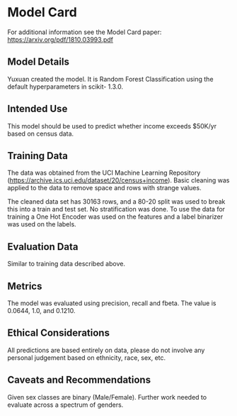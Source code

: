 # Model Card

For additional information see the Model Card paper: https://arxiv.org/pdf/1810.03993.pdf

## Model Details
Yuxuan created the model. It is Random Forest Classification using the default hyperparameters in scikit- 1.3.0.

## Intended Use
This model should be used to predict whether income exceeds $50K/yr based on census data.

## Training Data
The data was obtained from the UCI Machine Learning Repository (https://archive.ics.uci.edu/dataset/20/census+income). Basic cleaning was applied to the data to remove space and rows with strange values.

The cleaned data set has 30163 rows, and a 80-20 split was used to break this into a train and test set. No stratification was done. To use the data for training a One Hot Encoder was used on the features and a label binarizer was used on the labels.

## Evaluation Data
Similar to training data described above.

## Metrics
The model was evaluated using precision, recall and fbeta. The value is 0.0644, 1.0, and 0.1210.

## Ethical Considerations
All predictions are based entirely on data, please do not involve any personal judgement based on ethnicity, race, sex, etc.

## Caveats and Recommendations
Given sex classes are binary (Male/Female). Further work needed to evaluate across a spectrum of genders.